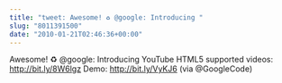 ```yaml
---
title: "tweet: Awesome! ♻ @google: Introducing "
slug: "8011391500"
date: "2010-01-21T02:46:36+00:00"
---
```

Awesome! ♻ @google: Introducing YouTube HTML5 supported videos: http://bit.ly/8W6lgz Demo: http://bit.ly/VyKJ6 (via @GoogleCode)